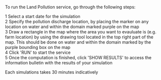 To run the Land Pollution service, go through the following steps:  

1 Select a start date for the simulation  
2 Specify the pollution discharge location, by placing the marker on any location on water and within the domain marked purple on the map  
3 Draw a rectangle in the map where the area you want to evauluate is (e.g. farm location) by using the drawing tool located in the top right part of the map. This should be done on water and within the domain marked by the purple bounding box on the map  
4 Click 'RUN' to start the service  
5 Once the computation is finished, click 'SHOW RESULTS' to access the information bulletin with the results of your simulation  

Each simulations takes 30 minutes indicatively
